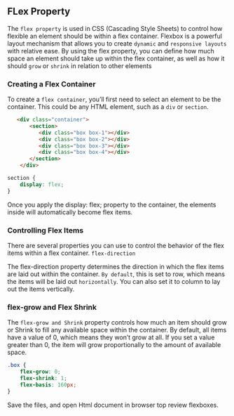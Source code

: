 ## FLex Property

The ```flex property``` is used in CSS (Cascading Style Sheets) to control how flexible
an element should be within a flex container. Flexbox is a powerful layout mechanism 
that allows you to create ```dynamic``` and ```responsive layouts``` with relative ease.
By using the flex property, you can define how much space an element should take up within the flex
container, as well as how it should ```grow``` or ```shrink``` in relation to other elements

### Creating a Flex Container

To create a ```flex container```, you’ll first need to select an element to be the container. This could be any HTML element, such as a ```div``` or ```section```.

```HTML
   <div class="container">
       <section>
          <div class="box box-1"></div>
          <div class="box box-2"></div>
          <div class="box box-3"></div>
          <div class="box box-4"></div>
       </section>
    </div>
```

```CSS
section {
    display: flex;
}
```
Once you apply the display: flex; property to the container, the elements inside will automatically become flex items.

### Controlling Flex Items

There are several properties you can use to control the behavior of the flex items within a flex container.
```flex-direction```

The flex-direction property determines the direction in which the flex items are laid out within the container.
```By default```, this is set to row, which means the items will be laid out ```horizontally```. You can also set it to
column to lay out the items vertically.

### flex-grow and Flex Shrink

The ```flex-grow and Shrink``` property controls how much an item should grow or Shrink to fill any available space within 
the container. By default, all items have a value of 0, which means they won’t grow  at all. If you set a value greater 
than 0, the item will grow proportionally to the amount of available space.

```CSS
.box {
    flex-grow: 0;
    flex-shrink: 1;
    flex-basis: 160px;
}
```

Save the files, and open Html document in browser top review flexboxes.
